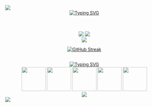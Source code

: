 <!--styles do inicio do header: borda e título-->
<img src="https://capsule-render.vercel.app/api?type=waving&height=121&color=a00">
<!--div que centraliza o título-->
<div align="center">
<a href="https://git.io/typing-svg"><img src="https://readme-typing-svg.demolab.com?font=&weight=100&size=37&pause=1000&color=990000&center=true&vCenter=true&random=true&width=435&lines=Hello+world" alt="Typing SVG" /></a>
</div>
<!--stats do profile-->
<br><br><br>
  <!--status principal do portifólio-->
  <div align="center">
  <img src="https://github-readme-stats.vercel.app/api?username=Guilherme-silva-teixeira&show_icons=true&theme=shadow_red&hide_border=true"/>
  <img src="https://github-readme-stats.vercel.app/api/top-langs/?username=Guilherme-silva-teixeira&layout=compact&langs_count=8&theme=shadow_red&hide_border=true">
    </div>
    <!--grafico das contribuições-->
    <div align="center">
      <img src="https://github-readme-activity-graph.vercel.app/graph?username=Guilherme-silva-teixeira&bg_color=000000&color=b71a1a&line=500101&point=ff0000&area=true&hide_border=true)](https://github.com/ashutosh00710/github-readme-activity-graph">
      <!--streak-->
      
  [![GitHub Streak](https://streak-stats.demolab.com/?user=Guilherme-silva-teixeira/?theme=dark)](https://git.io/streak-stats)  
  </div>
    <!--separa a imagem de outra imagem-->
    <!--linguagens-->
    <br>
    <div align="center">
<a href="https://git.io/typing-svg"><img src="https://readme-typing-svg.demolab.com?font=&weight=100&size=27&pause=1000&color=990000&center=true&vCenter=true&random=true&width=435&lines=Languages+i+use:" alt="Typing SVG" /></a>
      <div>
        <img style="height: 77px; width: 77px;" src="https://upload.wikimedia.org/wikipedia/commons/thumb/1/18/ISO_C%2B%2B_Logo.svg/1200px-ISO_C%2B%2B_Logo.svg.png">
        <img style="height: 77px; width: 77px;" src="https://media.licdn.com/dms/image/D4D12AQEfpm1hZiEN6Q/article-cover_image-shrink_720_1280/0/1673639331003?e=2147483647&v=beta&t=y-2SK0tAKIhMI4adSJ-kODboj4OUznZgWe95jOdHoww">
        <img style="height: 77px; widht: 77px;" src="https://blog.geekhunter.com.br/wp-content/uploads/2020/07/pngwing.com_.png">
        <img style="height: 77px; widht: 77px;" src="https://upload.wikimedia.org/wikipedia/commons/thumb/9/99/Unofficial_JavaScript_logo_2.svg/1200px-Unofficial_JavaScript_logo_2.svg.png">
        <img style="height: 77px; widht: 77px;" src="https://titrias.com/files/2022/04/typescript.png">
      </div>
      </div>
      <div align="center">
        <img src="https://visitor-badge.glitch.me/badge?page_id=guilherme-silva-teixeira.visitor-badge"></div>
<img src="https://capsule-render.vercel.app/api?type=waving&height=121&color=a00&section=footer">
<!--fim do código-->
